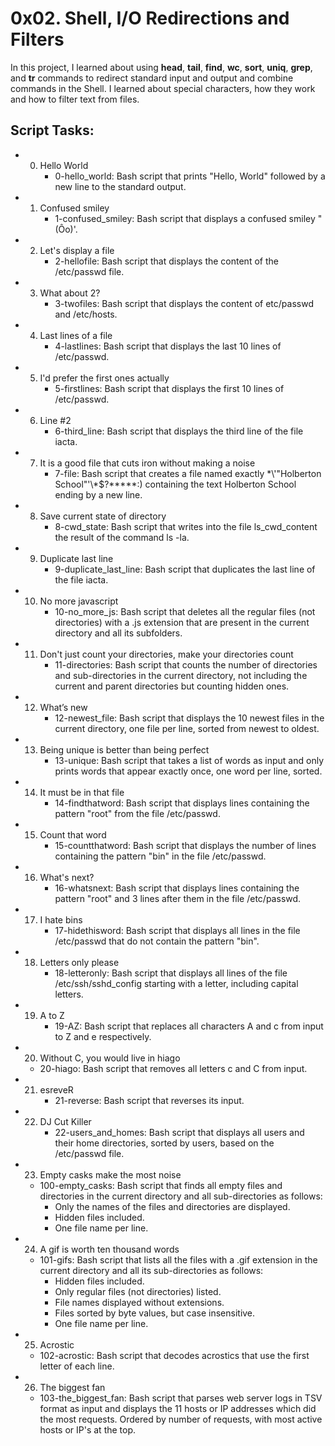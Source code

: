 # 0x02. Shell, I/O Redirections and Filters
In this project, I learned about using **head**, **tail**, **find**, **wc**, **sort**, **uniq**, **grep**, and **tr** commands to redirect standard input and output and combine commands in the Shell. I learned about special characters, how they work and how to filter text from files.

## Script Tasks:

*   0. Hello World
       - 0-hello_world: Bash script that prints "Hello, World" followed by a new line to the standard output.
  
*   1. Confused smiley
        - 1-confused_smiley: Bash script that displays a confused smiley "(Ôo)'.

*   2. Let's display a file
        - 2-hellofile: Bash script that displays the content of the /etc/passwd file.

*   3. What about 2?
        - 3-twofiles: Bash script that displays the content of etc/passwd and /etc/hosts.

*   4. Last lines of a file
        - 4-lastlines: Bash script that displays the last 10 lines of /etc/passwd.

*   5. I'd prefer the first ones actually
        - 5-firstlines: Bash script that displays the first 10 lines of /etc/passwd.

*   6. Line #2
        - 6-third_line: Bash script that displays the third line of the file iacta.

*   7. It is a good file that cuts iron without making a noise
        - 7-file: Bash script that creates a file named exactly \*\\'"Holberton School"\'\\*$\?\*\*\*\*\*:) containing the text Holberton School ending by a new line.

*   8. Save current state of directory
       - 8-cwd_state: Bash script that writes into the file ls_cwd_content the result of the command ls -la.

*   9. Duplicate last line
       - 9-duplicate_last_line: Bash script that duplicates the last line of the file iacta.

*   10. No more javascript
        - 10-no_more_js: Bash script that deletes all the regular files (not directories) with a .js extension that are present in the current directory and all its subfolders.

*   11. Don't just count your directories, make your directories count
        - 11-directories: Bash script that counts the number of directories and sub-directories in the current directory, not including the current and parent directories but counting hidden ones.

*   12. What’s new
        - 12-newest_file: Bash script that displays the 10 newest files in the current directory, one file per line, sorted from newest to oldest.

*   13. Being unique is better than being perfect
        - 13-unique: Bash script that takes a list of words as input and only prints words that appear exactly once, one word per line, sorted.

*   14. It must be in that file
        - 14-findthatword: Bash script that displays lines containing the pattern "root" from the file /etc/passwd.

*   15. Count that word
        - 15-countthatword: Bash script that displays the number of lines containing the pattern "bin" in the file /etc/passwd.

*   16. What's next?
        - 16-whatsnext: Bash script that displays lines containing the pattern "root" and 3 lines after them in the file /etc/passwd.

*   17. I hate bins
        - 17-hidethisword: Bash script that displays all lines in the file /etc/passwd that do not contain the pattern "bin".

*   18. Letters only please
        - 18-letteronly: Bash script that displays all lines of the file /etc/ssh/sshd_config starting with a letter, including capital letters.

*   19. A to Z
        - 19-AZ: Bash script that replaces all characters A and c from input to Z and e respectively.

*   20. Without C, you would live in hiago
       - 20-hiago: Bash script that removes all letters c and C from input.

*   21. esreveR
        - 21-reverse: Bash script that reverses its input.

*   22. DJ Cut Killer
        - 22-users_and_homes: Bash script that displays all users and their home directories, sorted by users, based on the /etc/passwd file.

*   23. Empty casks make the most noise
      - 100-empty_casks: Bash script that finds all empty files and directories in the current directory and all sub-directories as follows:
           - Only the names of the files and directories are displayed.
           - Hidden files included.
           - One file name per line.

*   24. A gif is worth ten thousand words
      - 101-gifs: Bash script that lists all the files with a .gif extension in the current directory and all its sub-directories as follows:
         - Hidden files included.
         - Only regular files (not directories) listed.
         - File names displayed without extensions.
         - Files sorted by byte values, but case insensitive.
         - One file name per line.

*   25. Acrostic
      - 102-acrostic: Bash script that decodes acrostics that use the first letter of each line.

*   26. The biggest fan
     - 103-the_biggest_fan: Bash script that parses web server logs in TSV format as input and displays the 11 hosts or IP addresses which did the most requests.
Ordered by number of requests, with most active hosts or IP's at the top.
